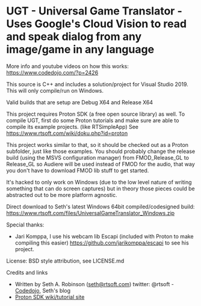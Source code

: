 # UGT - Universal Game Translator - Uses Google's Cloud Vision to read and speak dialog from any image/game in any language

More info and youtube videos on how this works:  https://www.codedojo.com/?p=2426

This source is C++ and includes a solution/project for Visual Studio 2019.  This will only compile/run on Windows.

Valid builds that are setup are Debug X64 and Release X64

This project requires Proton SDK (a free open source library) as well. To compile UGT, first do some Proton tutorials and make sure are able to compile its example projects.  (like RTSimpleApp)  See https://www.rtsoft.com/wiki/doku.php?id=proton

This project works similar to that, so it should be checked out as a Proton subfolder,
just like those examples.  You should probably change the release build (using the MSVS configuration manager) from FMOD_Release_GL to
Release_GL so Audiere will be used instead of FMOD for the audio, that way you don't have to download FMOD lib stuff to get started.

It's hacked to only work on Windows (due to the low level nature of
writing something that can do screen captures) but in theory those pieces could be
abstracted out to be more platform agnostic.

Direct download to Seth's latest Windows 64bit compiled/codesigned build: https://www.rtsoft.com/files/UniversalGameTranslator_Windows.zip

Special thanks:

* Jari Komppa, I use his webcam lib Escapi (included with Proton to make compiling this easier) https://github.com/jarikomppa/escapi to see his project.

License:  BSD style attribution, see LICENSE.md

Credits and links
- Written by Seth A. Robinson (seth@rtsoft.com) twitter: @rtsoft - [Codedojo](https://www.codedojo.com), Seth's blog
- [Proton SDK wiki/tutorial site](https://www.protonsdk.com)


